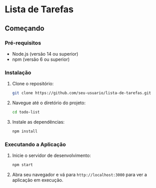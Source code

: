 # Lista de Tarefas
## Começando

### Pré-requisitos
- Node.js (versão 14 ou superior)
- npm (versão 6 ou superior)

### Instalação

1. Clone o repositório:
    ```sh
    git clone https://github.com/seu-usuario/lista-de-tarefas.git
    ```
2. Navegue até o diretório do projeto:
    ```sh
    cd todo-list
    ```
3. Instale as dependências:
    ```sh
    npm install
    ```

### Executando a Aplicação

1. Inicie o servidor de desenvolvimento:
    ```sh
    npm start
    ```
2. Abra seu navegador e vá para `http://localhost:3000` para ver a aplicação em execução.

